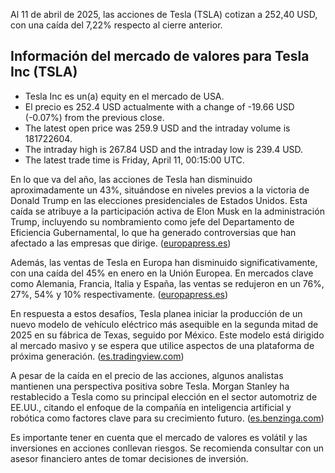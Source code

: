 Al 11 de abril de 2025, las acciones de Tesla (TSLA) cotizan a 252,40 USD, con una caída del 7,22% respecto al cierre anterior.

##  Información del mercado de valores para Tesla Inc (TSLA)
- Tesla Inc es un(a) equity en el mercado de USA.
- El precio es 252.4 USD actualmente  with a change of -19.66 USD (-0.07%) from the previous close.
- The latest open price was 259.9 USD and the intraday volume is 181722604.
- The intraday high is 267.84 USD and the intraday low is 239.4 USD.
- The latest trade time is Friday, April 11, 00:15:00 UTC.


En lo que va del año, las acciones de Tesla han disminuido aproximadamente un 43%, situándose en niveles previos a la victoria de Donald Trump en las elecciones presidenciales de Estados Unidos. Esta caída se atribuye a la participación activa de Elon Musk en la administración Trump, incluyendo su nombramiento como jefe del Departamento de Eficiencia Gubernamental, lo que ha generado controversias que han afectado a las empresas que dirige. ([europapress.es](https://www.europapress.es/motor/sector-00644/noticia-tesla-cae-43-va-ano-deja-accion-niveles-previos-victoria-trump-20250311173334.html?utm_source=openai))

Además, las ventas de Tesla en Europa han disminuido significativamente, con una caída del 45% en enero en la Unión Europea. En mercados clave como Alemania, Francia, Italia y España, las ventas se redujeron en un 76%, 27%, 54% y 10% respectivamente. ([europapress.es](https://www.europapress.es/motor/sector-00644/noticia-tesla-cae-43-va-ano-deja-accion-niveles-previos-victoria-trump-20250311173334.html?utm_source=openai))

En respuesta a estos desafíos, Tesla planea iniciar la producción de un nuevo modelo de vehículo eléctrico más asequible en la segunda mitad de 2025 en su fábrica de Texas, seguido por México. Este modelo está dirigido al mercado masivo y se espera que utilice aspectos de una plataforma de próxima generación. ([es.tradingview.com](https://es.tradingview.com/news/reuters.com%2C2024%3Anewsml_L1N3EE38D%3A0/?utm_source=openai))

A pesar de la caída en el precio de las acciones, algunos analistas mantienen una perspectiva positiva sobre Tesla. Morgan Stanley ha restablecido a Tesla como su principal elección en el sector automotriz de EE.UU., citando el enfoque de la compañía en inteligencia artificial y robótica como factores clave para su crecimiento futuro. ([es.benzinga.com](https://es.benzinga.com/news/usa/stocks/acciones-tesla-tsla-caen-25-2025-morgan-stanley-respalda/?utm_source=openai))

Es importante tener en cuenta que el mercado de valores es volátil y las inversiones en acciones conllevan riesgos. Se recomienda consultar con un asesor financiero antes de tomar decisiones de inversión. 